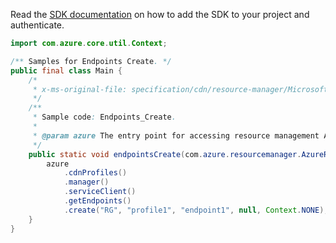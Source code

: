 Read the [SDK documentation](https://github.com/Azure/azure-sdk-for-java/blob/azure-resourcemanager_2.15.0/sdk/resourcemanager/azure-resourcemanager/README.md) on how to add the SDK to your project and authenticate.

```java
import com.azure.core.util.Context;

/** Samples for Endpoints Create. */
public final class Main {
    /*
     * x-ms-original-file: specification/cdn/resource-manager/Microsoft.Cdn/stable/2021-06-01/examples/Endpoints_Create.json
     */
    /**
     * Sample code: Endpoints_Create.
     *
     * @param azure The entry point for accessing resource management APIs in Azure.
     */
    public static void endpointsCreate(com.azure.resourcemanager.AzureResourceManager azure) {
        azure
            .cdnProfiles()
            .manager()
            .serviceClient()
            .getEndpoints()
            .create("RG", "profile1", "endpoint1", null, Context.NONE);
    }
}
```
